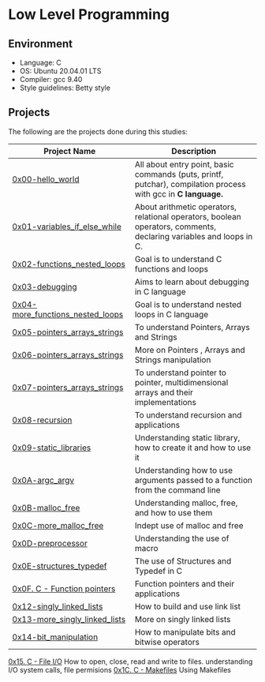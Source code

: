 # Low Level Programming

## Environment

* Language: C
* OS: Ubuntu 20.04.01 LTS
* Compiler: gcc 9.40
* Style guidelines: Betty style

## Projects

The following are the projects done during this studies:

Project Name | Description
 --- | ---
[0x00-hello_world](https://github.com/Austinuc/alx-low_level_programming/tree/master/0x00-hello_world) | All about entry point, basic commands (puts, printf, putchar), compilation process with gcc in **C language.**
 [0x01-variables_if_else_while](https://github.com/Austinuc/alx-low_level_programming/tree/master/0x01-variables_if_else_while) | About arithmetic operators, relational operators, boolean operators, comments, declaring variables and loops in C.
 [0x02-functions_nested_loops](https://github.com/Austinuc/alx-low_level_programming/tree/master/0x02-functions_nested_loops) | Goal is to understand C functions and loops
 [0x03-debugging](https://github.com/Austinuc/alx-low_level_programming/tree/master/0x03-debugging) | Aims to learn about debugging in C language
 [0x04-more_functions_nested_loops](https://github.com/Austinuc/alx-low_level_programming/tree/master/0x04-more_functions_nested_loops) | Goal is to understand nested loops in C language
 [0x05-pointers_arrays_strings](https://github.com/Austinuc/alx-low_level_programming/tree/master/0x05-pointers_arrays_strings) | To understand Pointers, Arrays and Strings
 [0x06-pointers_arrays_strings](https://github.com/Austinuc/alx-low_level_programming/tree/master/0x06-pointers_arrays_strings) | More on Pointers , Arrays and Strings manipulation
 [0x07-pointers_arrays_strings](https://github.com/Austinuc/alx-low_level_programming/tree/master/0x07-pointers_arrays_strings) | To understand pointer to pointer, multidimensional arrays and their implementations
 [0x08-recursion](https://github.com/Austinuc/alx-low_level_programming/tree/master/0x08-recursion) | To understand recursion and applications
 [0x09-static_libraries](https://github.com/Austinuc/alx-low_level_programming/tree/master/0x09-static_libraries) | Understanding static library, how to create it and how to use it
 [0x0A-argc_argv](https://github.com/Austinuc/alx-low_level_programming/tree/master/0x0A-argc_argv) | Understanding how to use arguments passed to a function from the command line
 [0x0B-malloc_free](https://github.com/Austinuc/alx-low_level_programming/tree/master/0x0B-malloc_free) | Understanding malloc, free, and how to use them
 [0x0C-more_malloc_free](https://github.com/Austinuc/alx-low_level_programming/tree/master/0x0C-more_malloc_free) | Indept use of malloc and free
 [0x0D-preprocessor](https://github.com/Austinuc/alx-low_level_programming/tree/master/0x0D-preprocessor) | Understanding the use of macro
 [0x0E-structures_typedef](https://github.com/Austinuc/alx-low_level_programming/tree/master/0x0E-structures_typedef) | The use of Structures and Typedef in C
 [0x0F. C - Function pointers](https://github.com/Austinuc/alx-low_level_programming/tree/master/0x0F-function_pointers) | Function pointers and their applications
 [0x12-singly_linked_lists](https://github.com/Austinuc/alx-low_level_programming/tree/master/0x12-singly_linked_lists) | How to build and use link list
 [0x13-more_singly_linked_lists](https://github.com/Austinuc/alx-low_level_programming/tree/master/0x13-more_singly_linked_lists) | More on singly linked lists
[0x14-bit_manipulation](https://github.com/Austinuc/alx-low_level_programming/tree/master/0x14-bit_manipulation) | How to manipulate bits and bitwise operators
[0x15. C - File I/O]() How to open, close, read and write to files. understanding  I/O system calls, file permisions
[0x1C. C - Makefiles]() Using Makefiles
